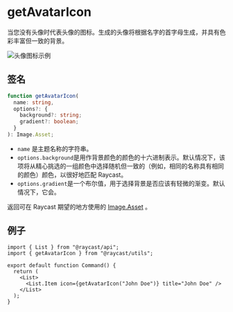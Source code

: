 # getAvatarIcon

当您没有头像时代表头像的图标。生成的头像将根据名字的首字母生成，并具有色彩丰富但一致的背景。

![头像图标示例](../../.gitbook/assets/utils-avatar-icon.png)

## 签名

```ts
function getAvatarIcon(
  name: string,
  options?: {
    background?: string;
    gradient?: boolean;
  }
): Image.Asset;
```

* `name` 是主题名称的字符串。
* `options.background`是用作背景颜色的颜色的十六进制表示。默认情况下，该项将从精心挑选的一组颜色中选择随机但一致的（例如，相同的名称具有相同的颜色）颜色，以很好地匹配 Raycast。
* `options.gradient`是一个布尔值，用于选择背景是否应该有轻微的渐变。默认情况下，它会。

返回可在 Raycast 期望的地方使用的 [Image.Asset](../../api-can-kao/user-interface/icons-and-images.md) 。

## 例子

```tsx
import { List } from "@raycast/api";
import { getAvatarIcon } from "@raycast/utils";

export default function Command() {
  return (
    <List>
      <List.Item icon={getAvatarIcon("John Doe")} title="John Doe" />
    </List>
  );
}
```
